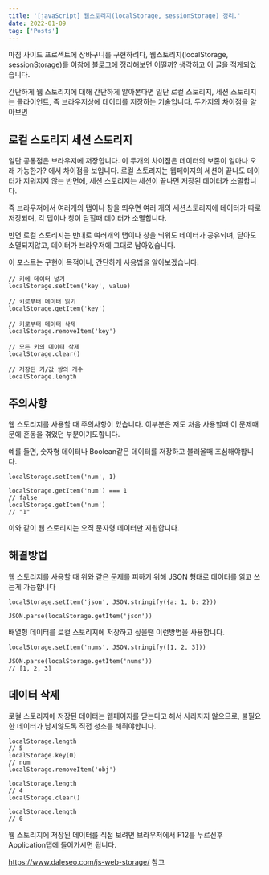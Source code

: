 ```yaml
---
title: '[javaScript] 웹스토리지(localStorage, sessionStorage) 정리.'
date: 2022-01-09
tag: ['Posts']
---
```


마침 사이드 프로젝트에 장바구니를 구현하려다, 웹스토리지(localStorage, sessionStorage)를 이참에 블로그에 정리해보면 어떨까? 생각하고 이 글을 적게되었습니다.

간단하게 웹 스토리지에 대해 간단하게 알아본다면 일단 로컬 스토리지, 세션 스토리지는 클라이언트, 즉 브라우저상에 데이터를 저장하는 기술입니다. 두가지의 차이점을 알아보면

## 로컬 스토리지 세션 스토리지

일단 공통점은 브라우저에 저장합니다. 이 두개의 차이점은 데이터의 보존이 얼마나 오래 가능한가? 에서 차이점을 보입니다. 로컬 스토리지는 웹페이지의 세션이 끝나도 데이터가 지워지지 않는 반면에, 세션 스토리지는 세션이 끝나면 저장된 데이터가 소멸합니다.

즉 브라우저에서 여러개의 탭이나 창을 띄우면 여러 개의 세션스토리지에 데이터가 따로 저장되며, 각 탭이나 창이 닫힐때 데이터가 소멸합니다.

반면 로컬 스토리지는 반대로 여러개의 탭이나 창을 띄워도 데이터가 공유되며, 닫아도 소멸되지않고, 데이터가 브라우저에 그대로 남아있습니다.

이 포스트는 구현이 목적이니, 간단하게 사용법을 알아보겠습니다.

```
// 키에 데이터 넣기
localStorage.setItem('key', value)

// 키로부터 데이터 읽기
localStorage.getItem('key')

// 키로부터 데이터 삭제
localStorage.removeItem('key')

// 모든 키의 데이터 삭제
localStorage.clear()

// 저장된 키/값 쌍의 개수
localStorage.length
```

## 주의사항

웹 스토리지를 사용할 때 주의사항이 있습니다. 이부분은 저도 처음 사용할때 이 문제때문에 혼동을 겪었던 부분이기도합니다.

예를 들면, 숫자형 데이터나 Boolean같은 데이터를 저장하고 불러올때 조심해야합니다.

```
localStorage.setItem('num', 1)

localStorage.getItem('num') === 1
// false
localStorage.getItem('num')
// "1"
```

이와 같이 웹 스토리지는 오직 문자형 데이터만 지원합니다.

## 해결방법

웹 스토리지를 사용할 때 위와 같은 문제를 피하기 위해 JSON 형태로 데이터를 읽고 쓰는게 가능합니다

```
localStorage.setItem('json', JSON.stringify({a: 1, b: 2}))

JSON.parse(localStorage.getItem('json'))
```

배열형 데이터를 로컬 스토리지에 저장하고 싶을땐 이런방법을 사용합니다.

```
localStorage.setItem('nums', JSON.stringify([1, 2, 3]))

JSON.parse(localStorage.getItem('nums'))
// [1, 2, 3]
```

## 데이터 삭제

로컬 스토리지에 저장된 데이터는 웹페이지를 닫는다고 해서 사라지지 않으므로, 불필요한 데이터가 남지않도록 직접 청소를 해줘야합니다.

```
localStorage.length
// 5
localStorage.key(0)
// num
localStorage.removeItem('obj')

localStorage.length
// 4
localStorage.clear()

localStorage.length
// 0
```

웹 스토리지에 저장된 데이터를 직접 보려면 브라우저에서 F12를 누르신후 Application탭에 들어가시면 됩니다.

https://www.daleseo.com/js-web-storage/ 참고
